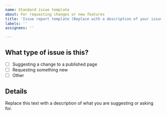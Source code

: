 ```yaml
---
name: Standard issue template
about: For requesting changes or new features
title: 'Issue report template (Replace with a description of your issue)'
labels: ''
assignees: ''

---
```


## What type of issue is this?

- [ ] Suggesting a change to a published page
- [ ] Requesting something new
- [ ] Other

## Details

Replace this text with a description of what you are suggesting or asking for.
